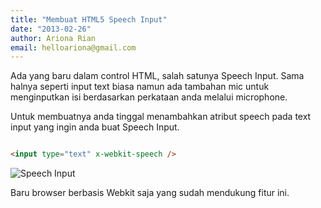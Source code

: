 ```yaml
---
title: "Membuat HTML5 Speech Input"
date: "2013-02-26"
author: Ariona Rian
email: helloariona@gmail.com
---
```


Ada yang baru dalam control HTML, salah satunya Speech Input. Sama halnya seperti input text biasa namun ada tambahan mic untuk menginputkan isi berdasarkan perkataan anda melalui microphone.

Untuk membuatnya anda tinggal menambahkan atribut speech pada text input yang ingin anda buat Speech Input.

```html

<input type="text" x-webkit-speech />
```

![Speech Input](/assets/img/speech.jpg)

Baru browser berbasis Webkit saja yang sudah mendukung fitur ini.
